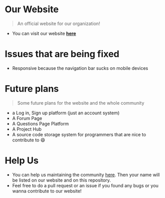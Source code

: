 # Our Website
>An official website for our organization!
* You can visit our website [**here**](https://arduinoexchange.xyz)


# Issues that are being fixed
* Responsive because the navigation bar sucks on mobile devices


# Future plans
>Some future plans for the website and the whole community
* a Log in, Sign up platform (just an account system)
* A Forum Page
* A Questions Page Platform
* A Project Hub
* A source code storage system for programmers that are nice to contribute to 😄


# Help Us
* You can help us maintaining the community [here](https://arduinoexchange.xyz). Then your name will be listed on our website and on this repository.
* Feel free to do a pull request or an issue if you found any bugs or you wanna contribute to our website!
